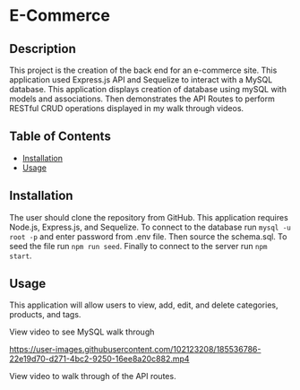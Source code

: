 # E-Commerce

## Description 
This project is the creation of the back end for an e-commerce site. This application used Express.js API and Sequelize to interact with a MySQL database. This application displays creation of database using mySQL with models and associations. Then demonstrates the API Routes to perform RESTful CRUD operations displayed in my walk through videos.

## Table of Contents
* [Installation](#installation)
* [Usage](#usage)

## Installation 
The user should clone the repository from GitHub. This application requires Node.js, Express.js, and Sequelize. To connect to the database run `mysql -u root -p` and enter password from .env file. Then source the schema.sql. To seed the file run `npm run seed`. Finally to connect to the server run `npm start`. 

## Usage 
This application will allow users to view, add, edit, and delete categories, products, and tags.

View video to see MySQL walk through

https://user-images.githubusercontent.com/102123208/185536786-22e19d70-d271-4bc2-9250-16ee8a20c882.mp4


View video to walk through of the API routes.
